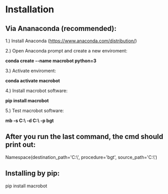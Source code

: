 # Installation

## Via Ananaconda (recommended):
1.) Install Anaconda (https://www.anaconda.com/distribution/)

2.) Open Anaconda prompt and create a new enviroment: 

**conda create --name macrobot python=3**

3.) Activate enviroment:

**conda activate macrobot**

4.) Install macrobot software:

**pip install macrobot**

5.) Test macrobot software:

**mb -s C:\ -d C:\ -p bgt**
 


## After you run the last command, the cmd should print out:

Namespace(destination_path='C:\\', procedure='bgt', source_path='C:\\')



## Installing by pip:
pip install macrobot
